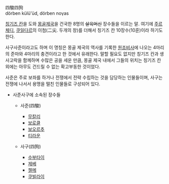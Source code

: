 四駿四狗  
dörben külü'üd, dörben noγas

[칭기즈 칸](%EC%B9%AD%EA%B8%B0%EC%A6%88%20%EC%B9%B8.md)을 도와 [몽골제국](%EB%AA%BD%EA%B3%A8%20%EC%A0%9C%EA%B5%AD.md)을 건국한 8명의 <del>살육머신</del>
장수들을 이르는 말. 여기에 [주르체디](%EC%A3%BC%EB%A5%B4%EC%B2%B4%EB%94%94.md),
[쿠일다르](%EC%BF%A0%EC%9D%BC%EB%8B%A4%EB%A5%B4.md)의 이첨(二尖. 두개의 창)를 더해서 칭기즈 칸
10장수(10훈)이라 하기도 한다.

사구사준이라고도 하며 이 명칭은 몽골 제국의 역사를 기록한
[원조비사](%EC%9B%90%EC%A1%B0%EB%B9%84%EC%82%AC.md)에 나오는 4마리의 준마와 4마리의 충견이라고 한
것에서 유래한다. 말할 필요도 없지만 칭기즈 칸과 생사고락을 함께하며 수많은 공을 세운 만큼, 몽골 제국 내에서 그들의 위치는 칭기즈 칸
외에는 아무도 건드릴 수 없는 확고부동한 것이었다.

사준은 주로 보좌를 하거나 전쟁에서 전략 수립하는 것을 담당하는 인물들이며, 사구는 전쟁에 나서서 용맹을 떨친 인물들로 구성되어 있다.

  * 사준사구에 소속된 장수들  

    * 사준(四駿)  

      * [무칼리](%EB%AC%B4%EC%B9%BC%EB%A6%AC.md)
      * [보로클](%EB%B3%B4%EB%A1%9C%ED%81%B4.md)
      * [보오르추](%EB%B3%B4%EC%98%A4%EB%A5%B4%EC%B6%94.md)
      * [티라운](%ED%8B%B0%EB%9D%BC%EC%9A%B4.md)
    * 사구(四狗)  

      * [수부타이](%EC%88%98%EB%B6%80%ED%83%80%EC%9D%B4.md)
      * [제베](%EC%A0%9C%EB%B2%A0.md)
      * [젤메](%EC%A0%A4%EB%A9%94.md)
      * [쿠빌라이](%EC%BF%A0%EB%B9%8C%EB%9D%BC%EC%9D%B4.md)

